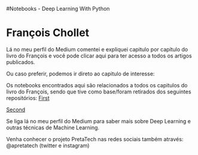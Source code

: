 #Notebooks - Deep Learning With Python 
# François Chollet

Lá no meu perfil do Medium comentei e expliquei capitulo por capítulo do livro do François e você pode clicar aqui para ter acesso a todos os artigos publicados. 

Ou caso preferir, podemos ir direto ao capitulo de interesse: 




Os notebooks encontrados aqui são relacionados a todos os capitulos do livro do François, sendo que tive como base/foram retirados dos seguintes repositórios: 
[First](https://github.com/fchollet/deep-learning-with-python-notebooks)

<a href="https://github.com/cdfmlr/Deep-Learning-with-Python-Notebooks">Second</a>




Se liga lá no meu perfil do Medium para saber mais sobre Deep Learning e outras técnicas de Machine Learning. 

Venha conhecer o projeto PretaTech nas redes sociais também através: 
@apretatech (twitter e instagram) 
